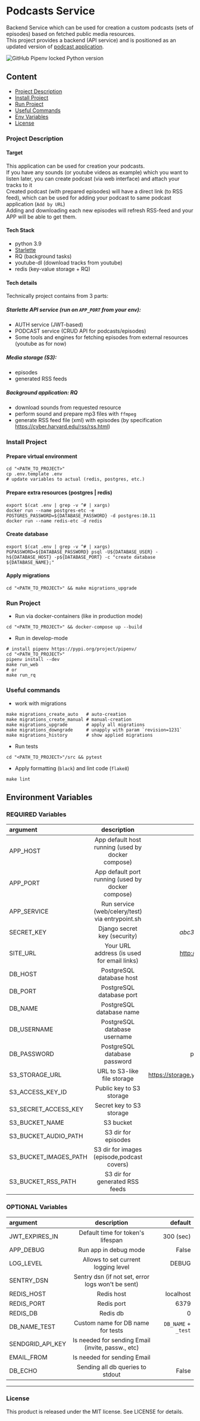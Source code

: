 # Podcasts Service
Backend Service which can be used for creation a custom podcasts (sets of episodes) based on fetched public media resources.<br/>
This project provides a backend (API service) and is positioned as an updated version of [podcast application](https://github.com/DmitryBurnaev/podcast).

![GitHub Pipenv locked Python version](https://img.shields.io/github/pipenv/locked/python-version/DmitryBurnaev/podcast-service)


## Content
+ [Project Description](#project-description)
+ [Install Project](#install-project)
+ [Run Project](#run-project)
+ [Useful Commands](#useful-commands)
+ [Env Variables](#environment-variables)
+ [License](#license)


### Project Description

#### Target 
This application can be used for creation your podcasts. <br/>
If you have any sounds (or youtube videos as example) which you want to listen later, you can create podcast (via web interface) and attach your tracks to it <br/>
Created podcast (with prepared episodes) will have a direct link (to RSS feed), which can be used for adding your podcast to same podcast application (`Add by URL`) <br />
Adding and downloading each new episodes will refresh RSS-feed and your APP will be able to get them.

#### Tech Stack
+ python 3.9
+ [Starlette](https://www.starlette.io/) 
+ RQ (background tasks)
+ youtube-dl (download tracks from youtube)
+ redis (key-value storage + RQ)

#### Tech details
Technically project contains from 3 parts:

##### Starlette API service (run on `APP_PORT` from your env):
  + AUTH service (JWT-based)
  + PODCAST service (CRUD API for podcasts/episodes)
  + Some tools and engines for fetching episodes from external resources (youtube as for now) 

##### Media storage (S3):  
  + episodes
  + generated RSS feeds 

##### Background application: RQ 
  + download sounds from requested resource
  + perform sound and prepare mp3 files with `ffmpeg`
  + generate RSS feed file (xml) with episodes (by specification https://cyber.harvard.edu/rss/rss.html)  



### Install Project

#### Prepare virtual environment
```shell script
cd "<PATH_TO_PROJECT>"
cp .env.template .env
# update variables to actual (redis, postgres, etc.)
```

#### Prepare extra resources (postgres | redis)
```shell script
export $(cat .env | grep -v ^# | xargs)
docker run --name postgres-etc -e POSTGRES_PASSWORD=${DATABASE_PASSWORD} -d postgres:10.11
docker run --name redis-etc -d redis
```

#### Create database
```shell script
export $(cat .env | grep -v ^# | xargs)
PGPASSWORD=${DATABASE_PASSWORD} psql -U${DATABASE_USER} -h${DATABASE_HOST} -p${DATABASE_PORT} -c "create database ${DATABASE_NAME};"
```

#### Apply migrations
```shell script
cd "<PATH_TO_PROJECT>" && make migrations_upgrade
```


### Run Project

+ Run via docker-containers (like in production mode)
```shell script
cd "<PATH_TO_PROJECT>" && docker-compose up --build
```

+ Run in develop-mode
```shell script
# install pipenv https://pypi.org/project/pipenv/
cd "<PATH_TO_PROJECT>"
pipenv install --dev
make run_web
# or 
make run_rq
```

### Useful commands

+ work with migrations 
```shell script
make migrations_create_auto   # auto-creation
make migrations_create_manual # manual-creation
make migrations_upgrade       # apply all migrations
make migrations_downgrade     # unapply with param `revision=1231`
make migrations_history       # show applied migrations

```

+ Run tests
```shell script
cd "<PATH_TO_PROJECT>"/src && pytest 
```

+ Apply formatting (`black`) and lint code (`flake8`)
```shell script
make lint
```

## Environment Variables

### REQUIRED Variables

| argument                  | description                                       | example               |
|:------------------------- |:-------------------------------------------------:| ---------------------:|
| APP_HOST                  | App default host running (used by docker compose) | 127.0.0.1             |
| APP_PORT                  | App default port running (used by docker compose) | 9000                  |
| APP_SERVICE               | Run service (web/celery/test) via entrypoint.sh   | web                   |
| SECRET_KEY                | Django secret key (security)                      | _abc3412j345j1f2d3f_  |
| SITE_URL                  | Your URL address (is used for email links)        | http://podcast.st.com |
| DB_HOST                   | PostgreSQL database host                          | 127.0.0.1             |
| DB_PORT                   | PostgreSQL database port                          | 5432                  |
| DB_NAME                   | PostgreSQL database name                          | podcast               |
| DB_USERNAME               | PostgreSQL database username                      | podcast               |
| DB_PASSWORD               | PostgreSQL database password                      | podcast_asf2342       |
| S3_STORAGE_URL            | URL to S3-like file storage                       | https://storage.yandexcloud.net/ |
| S3_ACCESS_KEY_ID          | Public key to S3 storage                          |                       |
| S3_SECRET_ACCESS_KEY      | Secret key to S3 storage                          |                       |
| S3_BUCKET_NAME            | S3 bucket                                         |                       |
| S3_BUCKET_AUDIO_PATH      | S3 dir for episodes                               | files                 |
| S3_BUCKET_IMAGES_PATH     | S3 dir for images (episode,podcast covers)        | files                 |
| S3_BUCKET_RSS_PATH        | S3 dir for generated RSS feeds                    | files                 |

### OPTIONAL Variables

| argument                  | description                                       | default               |
|:------------------------- |:-------------------------------------------------:| ---------------------:|
| JWT_EXPIRES_IN            | Default time for token's lifespan                 | 300 (sec)             |
| APP_DEBUG                 | Run app in debug mode                             | False                 |
| LOG_LEVEL                 | Allows to set current logging level               | DEBUG                 |
| SENTRY_DSN                | Sentry dsn (if not set, error logs won't be sent) |                       |
| REDIS_HOST                | Redis host                                        | localhost             |
| REDIS_PORT                | Redis port                                        | 6379                  |
| REDIS_DB                  | Redis db                                          | 0                     |
| DB_NAME_TEST              | Custom name for DB name for tests                 | `DB_NAME` + `_test`   |
| SENDGRID_API_KEY          | Is needed for sending Email (invite, passw., etc) |                       |
| EMAIL_FROM                | Is needed for sending Email                       |                       |
| DB_ECHO                   | Sending all db queries to stdout                  | False                 |


* * *

### License

This product is released under the MIT license. See LICENSE for details.
